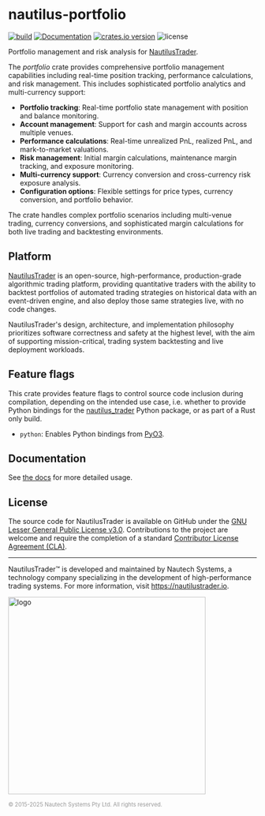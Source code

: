 # nautilus-portfolio

[![build](https://github.com/nautechsystems/nautilus_trader/actions/workflows/build.yml/badge.svg?branch=master)](https://github.com/nautechsystems/nautilus_trader/actions/workflows/build.yml)
[![Documentation](https://img.shields.io/docsrs/nautilus-portfolio)](https://docs.rs/nautilus-portfolio/latest/nautilus-portfolio/)
[![crates.io version](https://img.shields.io/crates/v/nautilus-portfolio.svg)](https://crates.io/crates/nautilus-portfolio)
![license](https://img.shields.io/github/license/nautechsystems/nautilus_trader?color=blue)

Portfolio management and risk analysis for [NautilusTrader](http://nautilustrader.io).

The *portfolio* crate provides comprehensive portfolio management capabilities including
real-time position tracking, performance calculations, and risk management. This includes
sophisticated portfolio analytics and multi-currency support:

- **Portfolio tracking**: Real-time portfolio state management with position and balance monitoring.
- **Account management**: Support for cash and margin accounts across multiple venues.
- **Performance calculations**: Real-time unrealized PnL, realized PnL, and mark-to-market valuations.
- **Risk management**: Initial margin calculations, maintenance margin tracking, and exposure monitoring.
- **Multi-currency support**: Currency conversion and cross-currency risk exposure analysis.
- **Configuration options**: Flexible settings for price types, currency conversion, and portfolio behavior.

The crate handles complex portfolio scenarios including multi-venue trading, currency conversions,
and sophisticated margin calculations for both live trading and backtesting environments.

## Platform

[NautilusTrader](http://nautilustrader.io) is an open-source, high-performance, production-grade
algorithmic trading platform, providing quantitative traders with the ability to backtest
portfolios of automated trading strategies on historical data with an event-driven engine,
and also deploy those same strategies live, with no code changes.

NautilusTrader's design, architecture, and implementation philosophy prioritizes software correctness and safety at the
highest level, with the aim of supporting mission-critical, trading system backtesting and live deployment workloads.

## Feature flags

This crate provides feature flags to control source code inclusion during compilation,
depending on the intended use case, i.e. whether to provide Python bindings
for the [nautilus_trader](https://pypi.org/project/nautilus_trader) Python package,
or as part of a Rust only build.

- `python`: Enables Python bindings from [PyO3](https://pyo3.rs).

## Documentation

See [the docs](https://docs.rs/nautilus-portfolio) for more detailed usage.

## License

The source code for NautilusTrader is available on GitHub under the [GNU Lesser General Public License v3.0](https://www.gnu.org/licenses/lgpl-3.0.en.html).
Contributions to the project are welcome and require the completion of a standard [Contributor License Agreement (CLA)](https://github.com/nautechsystems/nautilus_trader/blob/develop/CLA.md).

---

NautilusTrader™ is developed and maintained by Nautech Systems, a technology
company specializing in the development of high-performance trading systems.
For more information, visit <https://nautilustrader.io>.

<img src="https://nautilustrader.io/nautilus-logo-white.png" alt="logo" width="400" height="auto"/>

<span style="font-size: 0.8em; color: #999;">© 2015-2025 Nautech Systems Pty Ltd. All rights reserved.</span>
